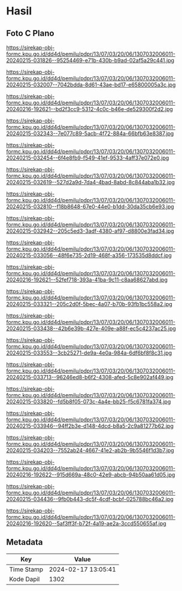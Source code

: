# Hasil

## Foto C Plano

https://sirekap-obj-formc.kpu.go.id/dd4d/pemilu/pdpr/13/07/03/20/06/1307032006011-20240215-031826--95254469-e71b-430b-b9ad-02af5a29c441.jpg

https://sirekap-obj-formc.kpu.go.id/dd4d/pemilu/pdpr/13/07/03/20/06/1307032006011-20240215-032007--7042bdda-8d61-43ae-bd17-e65800005a3c.jpg

https://sirekap-obj-formc.kpu.go.id/dd4d/pemilu/pdpr/13/07/03/20/06/1307032006011-20240216-192621--bd2f3cc9-5312-4c0c-b46e-de529300f2d2.jpg

https://sirekap-obj-formc.kpu.go.id/dd4d/pemilu/pdpr/13/07/03/20/06/1307032006011-20240215-032343--7e077c89-5acb-4f72-884a-66bfb63e8387.jpg

https://sirekap-obj-formc.kpu.go.id/dd4d/pemilu/pdpr/13/07/03/20/06/1307032006011-20240215-032454--6f4e8fb9-f549-41ef-9533-4aff37e072e0.jpg

https://sirekap-obj-formc.kpu.go.id/dd4d/pemilu/pdpr/13/07/03/20/06/1307032006011-20240215-032619--527d2a9d-7da4-4bad-8abd-8c844aba1b32.jpg

https://sirekap-obj-formc.kpu.go.id/dd4d/pemilu/pdpr/13/07/03/20/06/1307032006011-20240215-032810--f18b8648-67e0-44e0-b1dd-30da35cb6e93.jpg

https://sirekap-obj-formc.kpu.go.id/dd4d/pemilu/pdpr/13/07/03/20/06/1307032006011-20240215-032942--205c5ed3-3adf-4380-af97-d8800e3fad34.jpg

https://sirekap-obj-formc.kpu.go.id/dd4d/pemilu/pdpr/13/07/03/20/06/1307032006011-20240215-033056--48f6e735-2d19-468f-a356-173535d8ddcf.jpg

https://sirekap-obj-formc.kpu.go.id/dd4d/pemilu/pdpr/13/07/03/20/06/1307032006011-20240216-192621--52fef718-393a-41ba-9c11-c8aa68627abd.jpg

https://sirekap-obj-formc.kpu.go.id/dd4d/pemilu/pdpr/13/07/03/20/06/1307032006011-20240215-033321--205c2d0f-5bec-4a07-b70b-93fb1bc558a2.jpg

https://sirekap-obj-formc.kpu.go.id/dd4d/pemilu/pdpr/13/07/03/20/06/1307032006011-20240215-033438--42b6e39b-427e-409e-a88f-ec5c4237ac25.jpg

https://sirekap-obj-formc.kpu.go.id/dd4d/pemilu/pdpr/13/07/03/20/06/1307032006011-20240215-033553--3cb25271-de9a-4e0a-984a-6df6bf8f8c31.jpg

https://sirekap-obj-formc.kpu.go.id/dd4d/pemilu/pdpr/13/07/03/20/06/1307032006011-20240215-033713--96246ed8-b6f2-4308-afed-5c8e902af449.jpg

https://sirekap-obj-formc.kpu.go.id/dd4d/pemilu/pdpr/13/07/03/20/06/1307032006011-20240215-033820--fd5b8f05-073c-4a4e-bb25-f5c6781fa374.jpg

https://sirekap-obj-formc.kpu.go.id/dd4d/pemilu/pdpr/13/07/03/20/06/1307032006011-20240215-033946--94ff2b3e-d148-4dcd-b8a5-2c9a81277b62.jpg

https://sirekap-obj-formc.kpu.go.id/dd4d/pemilu/pdpr/13/07/03/20/06/1307032006011-20240215-034203--7552ab24-4667-41e2-ab2b-9b5546f1d3b7.jpg

https://sirekap-obj-formc.kpu.go.id/dd4d/pemilu/pdpr/13/07/03/20/06/1307032006011-20240216-192622--915d669a-48c0-42e9-abcb-94b50aa61d05.jpg

https://sirekap-obj-formc.kpu.go.id/dd4d/pemilu/pdpr/13/07/03/20/06/1307032006011-20240215-034436--9fb0b443-dc5f-4cdf-bcbf-025788bc46a2.jpg

https://sirekap-obj-formc.kpu.go.id/dd4d/pemilu/pdpr/13/07/03/20/06/1307032006011-20240216-192620--5af3ff3f-b72f-4a19-ae2a-3ccd550655af.jpg


## Metadata

| Key        | Value               |
| ---------- | ------------------- |
| Time Stamp | 2024-02-17 13:05:41 |
| Kode Dapil | 1302                |



